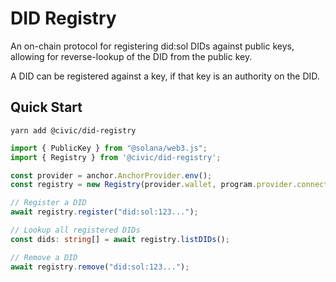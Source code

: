 # DID Registry

An on-chain protocol for registering did:sol DIDs against public keys,
allowing for reverse-lookup of the DID from the public key.

A DID can be registered against a key, if that key is an authority on the DID.

## Quick Start

```shell
yarn add @civic/did-registry
```

```ts
import { PublicKey } from "@solana/web3.js";
import { Registry } from '@civic/did-registry';

const provider = anchor.AnchorProvider.env();
const registry = new Registry(provider.wallet, program.provider.connection);

// Register a DID
await registry.register("did:sol:123...");

// Lookup all registered DIDs
const dids: string[] = await registry.listDIDs();

// Remove a DID
await registry.remove("did:sol:123...");
```
